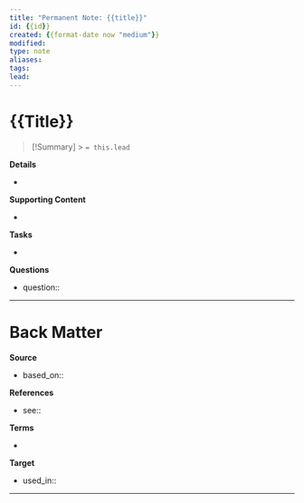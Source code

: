 ```yaml
---
title: "Permanent Note: {{title}}"
id: {{id}}
created: {{format-date now "medium"}}
modified:
type: note
aliases:
tags:
lead:
---
```


# {{Title}}

<!--  Clear and descriptive title -->

> [!Summary] > `= this.lead`

**Details**

<!-- Main content in body of my note  -->

-

**Supporting Content**

<!-- Supporting content in tail of my note  -->

-

**Tasks**

<!-- What remains to be done with this note? -->

-

**Questions**

<!-- What remains for you to consider? -->

- question::

---

# Back Matter

**Source**

<!-- Always keep a link to the source- -->

- based_on::

**References**

<!-- Links to pages not referenced in the content.-->

- see::

**Terms**

<!-- Links to definition pages. -->

-

**Target**

<!-- Link to project note or externaly published content. -->

- used_in::

---
